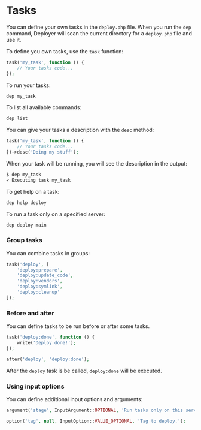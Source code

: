# Tasks

You can define your own tasks in the `deploy.php` file.
When you run the `dep` command, Deployer will scan the current directory for a `deploy.php` file and use it.

To define you own tasks, use the `task` function:

~~~ php
task('my_task', function () {
    // Your tasks code...
});
~~~

To run your tasks:

~~~ sh
dep my_task
~~~

To list all available commands:

~~~ sh
dep list
~~~

You can give your tasks a description with the `desc` method:

~~~ php
task('my_task', function () {
    // Your tasks code...
})->desc('Doing my stuff');
~~~

When your task will be running, you will see the description in the output:

~~~ sh
$ dep my_task
✔ Executing task my_task
~~~

To get help on a task:

~~~ sh
dep help deploy
~~~

To run a task only on a specified server:

~~~ sh
dep deploy main
~~~


### Group tasks

You can combine tasks in groups:

~~~ php
task('deploy', [
    'deploy:prepare',
    'deploy:update_code',
    'deploy:vendors',
    'deploy:symlink',
    'deploy:cleanup'
]);
~~~


### Before and after

You can define tasks to be run before or after some tasks.

~~~ php
task('deploy:done', function () {
    write('Deploy done!');
});

after('deploy', 'deploy:done');
~~~

After the `deploy` task is be called, `deploy:done` will be executed.

### Using input options

You can define additional input options and arguments:

~~~ php
argument('stage', InputArgument::OPTIONAL, 'Run tasks only on this server or group of servers.');

option('tag', null, InputOption::VALUE_OPTIONAL, 'Tag to deploy.');
~~~

